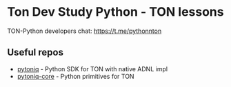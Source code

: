 # Ton Dev Study Python - TON lessons

TON-Python developers chat: https://t.me/pythonnton

## Useful repos

* [pytoniq](https://github.com/yungwine/pytoniq) - Python SDK for TON with native ADNL impl
* [pytoniq-core](https://github.com/yungwine/pytoniq-core) - Python primitives for TON
